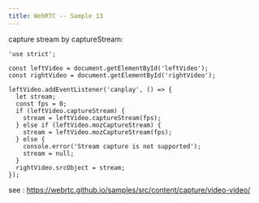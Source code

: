 ```yaml
---
title: WebRTC -- Sample 13
---
```


capture stream by captureStream:

```
'use strict';

const leftVideo = document.getElementById('leftVideo');
const rightVideo = document.getElementById('rightVideo');

leftVideo.addEventListener('canplay', () => {
  let stream;
  const fps = 0;
  if (leftVideo.captureStream) {
    stream = leftVideo.captureStream(fps);
  } else if (leftVideo.mozCaptureStream) {
    stream = leftVideo.mozCaptureStream(fps);
  } else {
    console.error('Stream capture is not supported');
    stream = null;
  }
  rightVideo.srcObject = stream;
});

```

see : https://webrtc.github.io/samples/src/content/capture/video-video/
